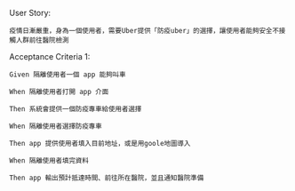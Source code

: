 User Story:

    疫情日漸嚴重，身為一個使用者，需要Uber提供「防疫uber」的選擇，讓使用者能夠安全不接觸人群前往醫院檢測

Acceptance Criteria 1:

    Given 隔離使用者一個 app 能夠叫車
  
    When 隔離使用者打開 app 介面
  
    Then 系統會提供一個防疫專車給使用者選擇
  
    When 隔離使用者選擇防疫專車
  
    Then app 提供使用者填入目前地址，或是用goole地圖導入
  
    When 隔離使用者填完資料
  
    Then app 輸出預計抵達時間、前往所在醫院，並且通知醫院準備



